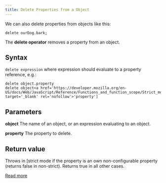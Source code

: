 ```yaml
---
title: Delete Properties from a Object
---
```

We can also delete properties from objects like this:

    delete ourDog.bark;

The **delete operator** removes a property from an object.

## Syntax

`delete expression` where expression should evaluate to a property reference, e.g.:

    delete object.property
    delete object<a href='https://developer.mozilla.org/en-US/docs/Web/JavaScript/Reference/Functions_and_function_scope/Strict_mode' target='_blank' rel='nofollow'>'property']

## Parameters

**object** The name of an object, or an expression evaluating to an object.

**property** The property to delete.

## Return value

Throws in [strict</a> mode if the property is an own non-configurable property (returns false in non-strict). Returns true in all other cases.

<a href='https://developer.mozilla.org/en-US/docs/Web/JavaScript/Reference/Operators/delete' target='_blank' rel='nofollow'>Read more</a>